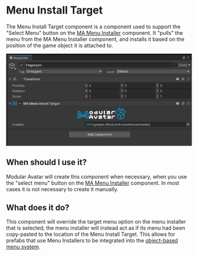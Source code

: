 ﻿# Menu Install Target

The Menu Install Target component is a component used to support the "Select Menu" button on the [MA Menu Installer](menu-installer.md) component.
It "pulls" the menu from the MA Menu Installer component, and installs it based on the position of the game object it is
attached to.

![Menu Install Target](menu-install-target.png)

## When should I use it?

Modular Avatar will create this component when necessary, when you use the "select menu" button on the
[MA Menu Installer](menu-installer.md) component. In most cases it is not necessary to create it manually.

## What does it do?

This component will override the target menu option on the menu installer that is selected; the menu installer will
instead act as if its menu had been copy-pasted to the location of the Menu Install Target. This allows for prefabs that
use Menu Installers to be integrated into the [object-based menu system](../tutorials/menu).
